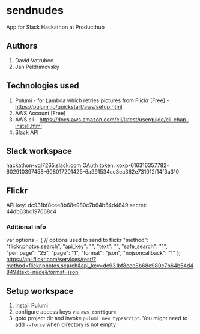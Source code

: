 # sendnudes
App for Slack Hackathon at Producthub

## Authors
1. David Votrubec
1. Jan Peldřimovský

## Technologies used
1. Pulumi - for Lambda which retries pictures from Flickr [Free] - https://pulumi.io/quickstart/aws/setup.html
1. AWS Account [Free]
1. AWS cli - https://docs.aws.amazon.com/cli/latest/userguide/cli-chap-install.html
1. Slack API

## Slack workspace
hackathon-vql7265.slack.com
OAuth token: xoxp-616316357782-602910397458-608017201425-6a991534cc3ea362e731012f14f3a310

## Flickr
API key: dc931bf8cee8b68e980c7b64b54d4849
secret: 44db63bc197668c4

### Aditional info
var options = {                                          // options used to send to flickr
  "method": "flickr.photos.search",
  "api_key": "",
  "text": "",
  "safe_search": "1",
  "per_page": "25",
  "page": "1",
  "format": "json",
  "nojsoncallback": "1"
};
https://api.flickr.com/services/rest/?method=flickr.photos.search&api_key=dc931bf8cee8b68e980c7b64b54d4849&text=nude&format=json

## Setup workspace
1. Install Pulumi
1. configure access keys via `aws configure`
1. goto project dir and invoke `pulumi new typescript`. You might need to add `--force` when directory is not empty

